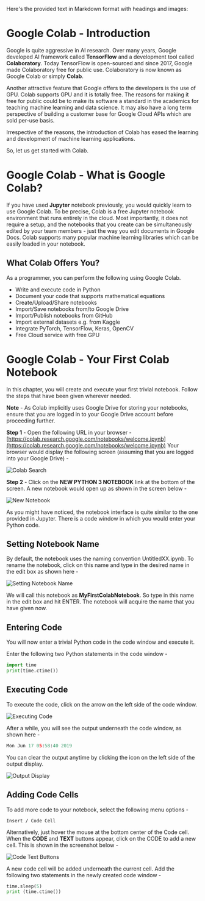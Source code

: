 Here's the provided text in Markdown format with headings and images:

# Google Colab - Introduction

Google is quite aggressive in AI research. Over many years, Google developed AI framework called **TensorFlow** and a development tool called **Colaboratory**. Today TensorFlow is open-sourced and since 2017, Google made Colaboratory free for public use. Colaboratory is now known as Google Colab or simply **Colab**.

Another attractive feature that Google offers to the developers is the use of GPU. Colab supports GPU and it is totally free. The reasons for making it free for public could be to make its software a standard in the academics for teaching machine learning and data science. It may also have a long term perspective of building a customer base for Google Cloud APIs which are sold per-use basis.

Irrespective of the reasons, the introduction of Colab has eased the learning and development of machine learning applications.

So, let us get started with Colab.

# Google Colab - What is Google Colab?

If you have used **Jupyter** notebook previously, you would quickly learn to use Google Colab. To be precise, Colab is a free Jupyter notebook environment that runs entirely in the cloud. Most importantly, it does not require a setup, and the notebooks that you create can be simultaneously edited by your team members - just the way you edit documents in Google Docs. Colab supports many popular machine learning libraries which can be easily loaded in your notebook.

## What Colab Offers You?

As a programmer, you can perform the following using Google Colab.

- Write and execute code in Python
- Document your code that supports mathematical equations
- Create/Upload/Share notebooks
- Import/Save notebooks from/to Google Drive
- Import/Publish notebooks from GitHub
- Import external datasets e.g. from Kaggle
- Integrate PyTorch, TensorFlow, Keras, OpenCV
- Free Cloud service with free GPU

# Google Colab - Your First Colab Notebook

In this chapter, you will create and execute your first trivial notebook. Follow the steps that have been given wherever needed.

**Note** - As Colab implicitly uses Google Drive for storing your notebooks, ensure that you are logged in to your Google Drive account before proceeding further.

**Step 1** - Open the following URL in your browser - [https://colab.research.google.com/notebooks/welcome.ipynb](https://colab.research.google.com/notebooks/welcome.ipynb) Your browser would display the following screen (assuming that you are logged into your Google Drive) -

![Colab Search](https://www.tutorialspoint.com/google_colab/images/colab_search.jpg)

**Step 2** - Click on the **NEW PYTHON 3 NOTEBOOK** link at the bottom of the screen. A new notebook would open up as shown in the screen below -

![New Notebook](https://www.tutorialspoint.com/google_colab/images/new_notebook.jpg)

As you might have noticed, the notebook interface is quite similar to the one provided in Jupyter. There is a code window in which you would enter your Python code.

## Setting Notebook Name

By default, the notebook uses the naming convention UntitledXX.ipynb. To rename the notebook, click on this name and type in the desired name in the edit box as shown here -

![Setting Notebook Name](https://www.tutorialspoint.com/google_colab/images/setting_notebook_name.jpg)

We will call this notebook as **MyFirstColabNotebook**. So type in this name in the edit box and hit ENTER. The notebook will acquire the name that you have given now.

## Entering Code

You will now enter a trivial Python code in the code window and execute it.

Enter the following two Python statements in the code window -

```python
import time
print(time.ctime())
```

## Executing Code

To execute the code, click on the arrow on the left side of the code window.

![Executing Code](https://www.tutorialspoint.com/google_colab/images/executing_code.jpg)

After a while, you will see the output underneath the code window, as shown here -

```python
Mon Jun 17 05:58:40 2019
```

You can clear the output anytime by clicking the icon on the left side of the output display.

![Output Display](https://www.tutorialspoint.com/google_colab/images/output_display.jpg)

## Adding Code Cells

To add more code to your notebook, select the following menu options -

```
Insert / Code Cell
```

Alternatively, just hover the mouse at the bottom center of the Code cell. When the **CODE** and **TEXT** buttons appear, click on the CODE to add a new cell. This is shown in the screenshot below -

![Code Text Buttons](https://www.tutorialspoint.com/google_colab/images/code_text_buttons.jpg)

A new code cell will be added underneath the current cell. Add the following two statements in the newly created code window -

```python
time.sleep(5)
print (time.ctime())
```
